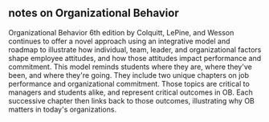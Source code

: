 ## notes on Organizational Behavior

Organizational Behavior 6th edition by Colquitt, LePine, and Wesson continues to offer a novel approach using an integrative model and roadmap to illustrate how individual, team, leader, and organizational factors shape employee attitudes, and how those attitudes impact performance and commitment. This model reminds students where they are, where they've been, and where they're going. They include two unique chapters on job performance and organizational commitment. Those topics are critical to managers and students alike, and represent critical outcomes in OB. Each successive chapter then links back to those outcomes, illustrating why OB matters in today's organizations.

